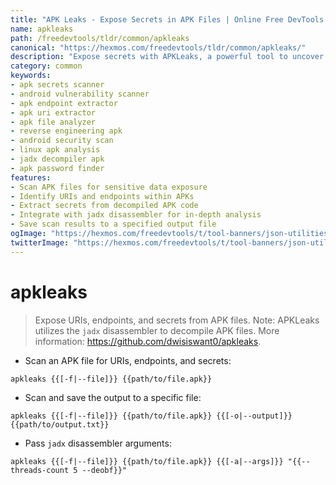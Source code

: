 ```yaml
---
title: "APK Leaks - Expose Secrets in APK Files | Online Free DevTools by Hexmos"
name: apkleaks
path: /freedevtools/tldr/common/apkleaks
canonical: "https://hexmos.com/freedevtools/tldr/common/apkleaks/"
description: "Expose secrets with APKLeaks, a powerful tool to uncover URIs, endpoints, and sensitive data within APK files. Free online tool, no registration required."
category: common
keywords:
- apk secrets scanner
- android vulnerability scanner
- apk endpoint extractor
- apk uri extractor
- apk file analyzer
- reverse engineering apk
- android security scan
- linux apk analysis
- jadx decompiler apk
- apk password finder
features:
- Scan APK files for sensitive data exposure
- Identify URIs and endpoints within APKs
- Extract secrets from decompiled APK code
- Integrate with jadx disassembler for in-depth analysis
- Save scan results to a specified output file
ogImage: "https://hexmos.com/freedevtools/t/tool-banners/json-utilities-banner.png"
twitterImage: "https://hexmos.com/freedevtools/t/tool-banners/json-utilities-banner.png"
---
```


# apkleaks

> Expose URIs, endpoints, and secrets from APK files.
> Note: APKLeaks utilizes the `jadx` disassembler to decompile APK files.
> More information: <https://github.com/dwisiswant0/apkleaks>.

- Scan an APK file for URIs, endpoints, and secrets:

`apkleaks {{[-f|--file]}} {{path/to/file.apk}}`

- Scan and save the output to a specific file:

`apkleaks {{[-f|--file]}} {{path/to/file.apk}} {{[-o|--output]}} {{path/to/output.txt}}`

- Pass `jadx` disassembler arguments:

`apkleaks {{[-f|--file]}} {{path/to/file.apk}} {{[-a|--args]}} "{{--threads-count 5 --deobf}}"`
